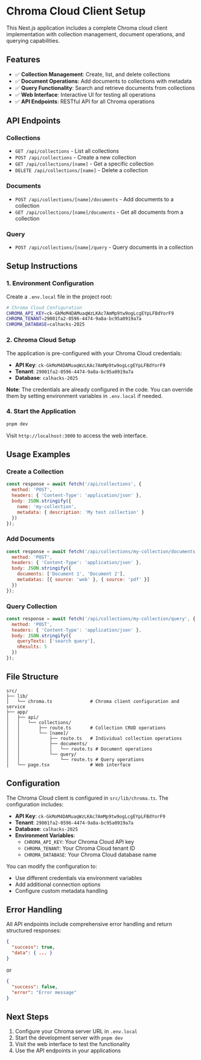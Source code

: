 # Chroma Cloud Client Setup

This Next.js application includes a complete Chroma cloud client implementation with collection management, document operations, and querying capabilities.

## Features

- ✅ **Collection Management**: Create, list, and delete collections
- ✅ **Document Operations**: Add documents to collections with metadata
- ✅ **Query Functionality**: Search and retrieve documents from collections
- ✅ **Web Interface**: Interactive UI for testing all operations
- ✅ **API Endpoints**: RESTful API for all Chroma operations

## API Endpoints

### Collections
- `GET /api/collections` - List all collections
- `POST /api/collections` - Create a new collection
- `GET /api/collections/[name]` - Get a specific collection
- `DELETE /api/collections/[name]` - Delete a collection

### Documents
- `POST /api/collections/[name]/documents` - Add documents to a collection
- `GET /api/collections/[name]/documents` - Get all documents from a collection

### Query
- `POST /api/collections/[name]/query` - Query documents in a collection

## Setup Instructions

### 1. Environment Configuration

Create a `.env.local` file in the project root:

```bash
# Chroma Cloud Configuration
CHROMA_API_KEY=ck-GkMoM4DAMuaqWzLKAc7AmMp9tw9ogLcgEYpLFBdYorF9
CHROMA_TENANT=29001fa2-0596-4474-9a8a-bc95a0919a7a
CHROMA_DATABASE=calhacks-2025
```

### 2. Chroma Cloud Setup

The application is pre-configured with your Chroma Cloud credentials:
- **API Key**: `ck-GkMoM4DAMuaqWzLKAc7AmMp9tw9ogLcgEYpLFBdYorF9`
- **Tenant**: `29001fa2-0596-4474-9a8a-bc95a0919a7a`
- **Database**: `calhacks-2025`

**Note**: The credentials are already configured in the code. You can override them by setting environment variables in `.env.local` if needed.

### 4. Start the Application

```bash
pnpm dev
```

Visit `http://localhost:3000` to access the web interface.

## Usage Examples

### Create a Collection
```javascript
const response = await fetch('/api/collections', {
  method: 'POST',
  headers: { 'Content-Type': 'application/json' },
  body: JSON.stringify({
    name: 'my-collection',
    metadata: { description: 'My test collection' }
  })
});
```

### Add Documents
```javascript
const response = await fetch('/api/collections/my-collection/documents', {
  method: 'POST',
  headers: { 'Content-Type': 'application/json' },
  body: JSON.stringify({
    documents: ['Document 1', 'Document 2'],
    metadatas: [{ source: 'web' }, { source: 'pdf' }]
  })
});
```

### Query Collection
```javascript
const response = await fetch('/api/collections/my-collection/query', {
  method: 'POST',
  headers: { 'Content-Type': 'application/json' },
  body: JSON.stringify({
    queryTexts: ['search query'],
    nResults: 5
  })
});
```

## File Structure

```
src/
├── lib/
│   └── chroma.ts              # Chroma client configuration and service
├── app/
│   ├── api/
│   │   └── collections/
│   │       ├── route.ts       # Collection CRUD operations
│   │       └── [name]/
│   │           ├── route.ts   # Individual collection operations
│   │           ├── documents/
│   │           │   └── route.ts # Document operations
│   │           └── query/
│   │               └── route.ts # Query operations
│   └── page.tsx               # Web interface
```

## Configuration

The Chroma Cloud client is configured in `src/lib/chroma.ts`. The configuration includes:

- **API Key**: `ck-GkMoM4DAMuaqWzLKAc7AmMp9tw9ogLcgEYpLFBdYorF9`
- **Tenant**: `29001fa2-0596-4474-9a8a-bc95a0919a7a`
- **Database**: `calhacks-2025`
- **Environment Variables**: 
  - `CHROMA_API_KEY`: Your Chroma Cloud API key
  - `CHROMA_TENANT`: Your Chroma Cloud tenant ID
  - `CHROMA_DATABASE`: Your Chroma Cloud database name

You can modify the configuration to:
- Use different credentials via environment variables
- Add additional connection options
- Configure custom metadata handling

## Error Handling

All API endpoints include comprehensive error handling and return structured responses:

```json
{
  "success": true,
  "data": { ... }
}
```

or

```json
{
  "success": false,
  "error": "Error message"
}
```

## Next Steps

1. Configure your Chroma server URL in `.env.local`
2. Start the development server with `pnpm dev`
3. Visit the web interface to test the functionality
4. Use the API endpoints in your applications
